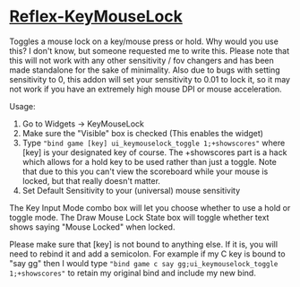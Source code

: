 # [Reflex-KeyMouseLock](https://steamcommunity.com/sharedfiles/filedetails/?id=890151587)

Toggles a mouse lock on a key/mouse press or hold. Why would you use this? I don't know, but someone requested me to write this.
Please note that this will not work with any other sensitivity / fov changers and has been made standalone for the sake of minimality. Also due to bugs with setting sensitivity to 0, this addon will set your sensitivity to 0.01 to lock it, so it may not work if you have an extremely high mouse DPI or mouse acceleration.

Usage:
1. Go to Widgets -> KeyMouseLock
2. Make sure the "Visible" box is checked (This enables the widget)
3. Type `"bind game [key] ui_keymouselock_toggle 1;+showscores"` where [key] is your designated key of course. The +showscores part is a hack which allows for a hold key to be used rather than just a toggle. Note that due to this you can't view the scoreboard while your mouse is locked, but that really doesn't matter.
4. Set Default Sensitivity to your (universal) mouse sensitivity

The Key Input Mode combo box will let you choose whether to use a hold or toggle mode.
The Draw Mouse Lock State box will toggle whether text shows saying "Mouse Locked" when locked.

Please make sure that [key] is not bound to anything else. If it is, you will need to rebind it and add a semicolon. For example if my C key is bound to "say gg" then I would type `"bind game c say gg;ui_keymouselock_toggle 1;+showscores"` to retain my original bind and include my new bind.
